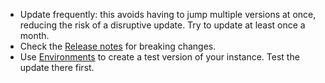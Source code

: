 * Update frequently: this avoids having to jump multiple versions at once, reducing the risk of a disruptive update. Try to update at least once a month.
* Check the [Release notes](/release-notes/) for breaking changes.
* Use [Environments](/source-control-environments/) to create a test version of your instance. Test the update there first.
